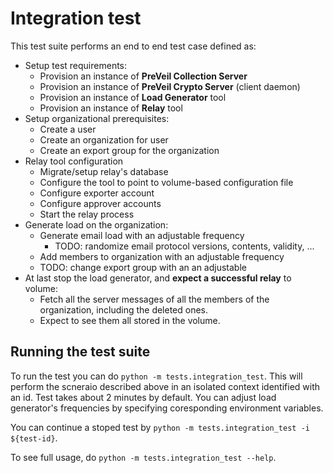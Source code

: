 # Integration test

This test suite performs an end to end test case defined as:



- Setup test requirements:
  - Provision an instance of **PreVeil Collection Server**
  - Provision an instance of **PreVeil Crypto Server** (client daemon)
  - Provision an instance of **Load Generator** tool
  - Provision an instance of **Relay** tool
- Setup organizational prerequisites:
  - Create a user
  - Create an organization for user
  - Create an export group for the organization
- Relay tool configuration
  - Migrate/setup relay's database
  - Configure the tool to point to volume-based  configuration file
  - Configure exporter account
  - Configure approver accounts
  - Start the relay process
- Generate load on the organization:
  - Generate email load with an adjustable frequency
    - TODO: randomize email protocol versions, contents, validity, ...
  - Add members to organization with an adjustable frequency
  - TODO: change export group with an an adjustable
- At last stop the load generator, and **expect a successful relay** to volume:
  -  Fetch all the server messages of all the members of the organization, including the deleted ones.
  - Expect to see them all stored in the volume.





## Running the test suite
To run the test you can do `python -m tests.integration_test`. This will perform the scneraio described above in an isolated context identified with an id. Test takes about 2 minutes by default. You can adjust load generator's frequencies by specifying coresponding environment variables.

You can continue a stoped test by `python -m tests.integration_test -i ${test-id}`.

To see full usage, do `python -m tests.integration_test --help`.





















